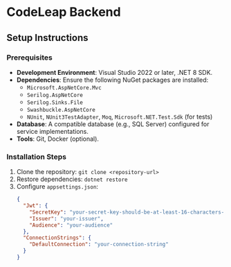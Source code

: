 # CodeLeap Backend

## Setup Instructions

### Prerequisites
- **Development Environment**: Visual Studio 2022 or later, .NET 8 SDK.
- **Dependencies**: Ensure the following NuGet packages are installed:
  - `Microsoft.AspNetCore.Mvc`
  - `Serilog.AspNetCore`
  - `Serilog.Sinks.File`
  - `Swashbuckle.AspNetCore`
  - `NUnit`, `NUnit3TestAdapter`, `Moq`, `Microsoft.NET.Test.Sdk` (for tests)
- **Database**: A compatible database (e.g., SQL Server) configured for service implementations.
- **Tools**: Git, Docker (optional).

### Installation Steps
1. Clone the repository: `git clone <repository-url>`
2. Restore dependencies: `dotnet restore`
3. Configure `appsettings.json`:
   ```json
   {
     "Jwt": {
       "SecretKey": "your-secret-key-should-be-at-least-16-characters-long",
       "Issuer": "your-issuer",
       "Audience": "your-audience"
     },
     "ConnectionStrings": {
       "DefaultConnection": "your-connection-string"
     }
   }
   
